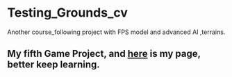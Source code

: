 # Testing_Grounds_cv
Another course_following project with FPS model and advanced AI ,terrains.  
## My fifth Game Project, and [here](https://github.com/manazusorata) is my page, better keep learning.
